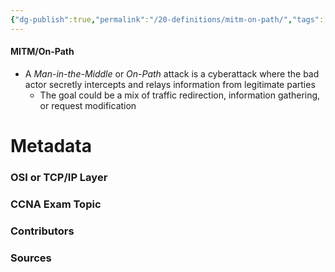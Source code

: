 ```yaml
---
{"dg-publish":true,"permalink":"/20-definitions/mitm-on-path/","tags":["defs_ccna"]}
---
```


#### MITM/On-Path
- A *Man-in-the-Middle* or *On-Path* attack is a cyberattack where the bad actor secretly intercepts and relays information from legitimate parties
	- The goal could be a mix of traffic redirection, information gathering, or request modification




# Metadata
### OSI or TCP/IP Layer

### CCNA Exam Topic

### Contributors

### Sources


